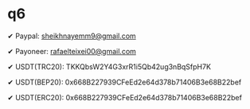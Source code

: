 # q6


✔  Paypal: sheikhnayemm9@gmail.com

✔  Payoneer: rafaelteixei00@gmail.com

✔  USDT(TRC20): TKKQbsW2Y4G3xrR1i5Qb42ug3nBqSfpH7K

✔	 USDT(BEP20): 0x668B227939CFeEd2e64d378b71406B3e68B22bef

✔	 USDT(ERC20): 0x668B227939CFeEd2e64d378b71406B3e68B22bef
